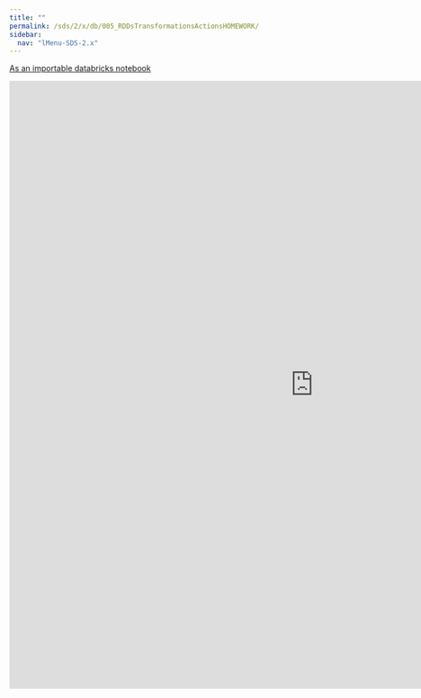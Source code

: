```yaml
---
title: ""
permalink: /sds/2/x/db/005_RDDsTransformationsActionsHOMEWORK/
sidebar:
  nav: "lMenu-SDS-2.x"
---
```


[As an importable databricks notebook](https://lamastex.github.io/scalable-data-science/sds/2/x/db/005_RDDsTransformationsActionsHOMEWORK.html)

<iframe src="https://lamastex.github.io/scalable-data-science/sds/2/x/db/005_RDDsTransformationsActionsHOMEWORK" width="1080" height="1080" frameborder="0"></iframe>
